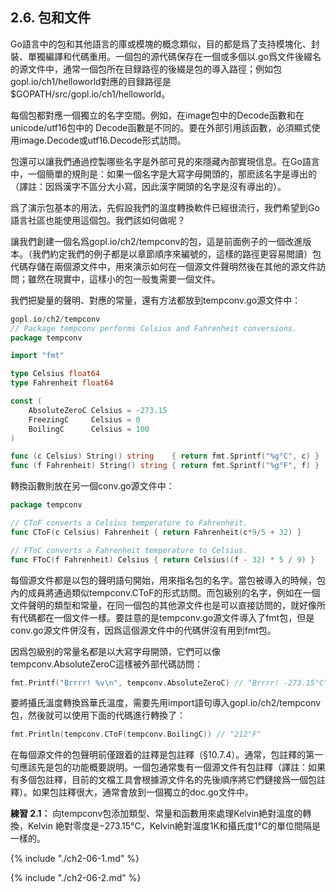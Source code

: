 ## 2.6. 包和文件

Go語言中的包和其他語言的庫或模塊的概念類似，目的都是爲了支持模塊化、封裝、單獨編譯和代碼重用。一個包的源代碼保存在一個或多個以.go爲文件後綴名的源文件中，通常一個包所在目録路徑的後綴是包的導入路徑；例如包gopl.io/ch1/helloworld對應的目録路徑是$GOPATH/src/gopl.io/ch1/helloworld。

每個包都對應一個獨立的名字空間。例如，在image包中的Decode函數和在unicode/utf16包中的 Decode函數是不同的。要在外部引用該函數，必須顯式使用image.Decode或utf16.Decode形式訪問。

包還可以讓我們通過控製哪些名字是外部可見的來隱藏內部實現信息。在Go語言中，一個簡單的規則是：如果一個名字是大寫字母開頭的，那麽該名字是導出的（譯註：因爲漢字不區分大小寫，因此漢字開頭的名字是沒有導出的）。

爲了演示包基本的用法，先假設我們的溫度轉換軟件已經很流行，我們希望到Go語言社區也能使用這個包。我們該如何做呢？

讓我們創建一個名爲gopl.io/ch2/tempconv的包，這是前面例子的一個改進版本。（我們約定我們的例子都是以章節順序來編號的，這樣的路徑更容易閲讀）包代碼存儲在兩個源文件中，用來演示如何在一個源文件聲明然後在其他的源文件訪問；雖然在現實中，這樣小的包一般隻需要一個文件。

我們把變量的聲明、對應的常量，還有方法都放到tempconv.go源文件中：

```Go
gopl.io/ch2/tempconv
// Package tempconv performs Celsius and Fahrenheit conversions.
package tempconv

import "fmt"

type Celsius float64
type Fahrenheit float64

const (
	AbsoluteZeroC Celsius = -273.15
	FreezingC     Celsius = 0
	BoilingC      Celsius = 100
)

func (c Celsius) String() string    { return fmt.Sprintf("%g°C", c) }
func (f Fahrenheit) String() string { return fmt.Sprintf("%g°F", f) }
```

轉換函數則放在另一個conv.go源文件中：

```Go
package tempconv

// CToF converts a Celsius temperature to Fahrenheit.
func CToF(c Celsius) Fahrenheit { return Fahrenheit(c*9/5 + 32) }

// FToC converts a Fahrenheit temperature to Celsius.
func FToC(f Fahrenheit) Celsius { return Celsius((f - 32) * 5 / 9) }
```

每個源文件都是以包的聲明語句開始，用來指名包的名字。當包被導入的時候，包內的成員將通過類似tempconv.CToF的形式訪問。而包級别的名字，例如在一個文件聲明的類型和常量，在同一個包的其他源文件也是可以直接訪問的，就好像所有代碼都在一個文件一樣。要註意的是tempconv.go源文件導入了fmt包，但是conv.go源文件併沒有，因爲這個源文件中的代碼併沒有用到fmt包。

因爲包級别的常量名都是以大寫字母開頭，它們可以像tempconv.AbsoluteZeroC這樣被外部代碼訪問：

```Go
fmt.Printf("Brrrr! %v\n", tempconv.AbsoluteZeroC) // "Brrrr! -273.15°C"
```

要將攝氏溫度轉換爲華氏溫度，需要先用import語句導入gopl.io/ch2/tempconv包，然後就可以使用下面的代碼進行轉換了：

```Go
fmt.Println(tempconv.CToF(tempconv.BoilingC)) // "212°F"
```

在每個源文件的包聲明前僅跟着的註釋是包註釋（§10.7.4）。通常，包註釋的第一句應該先是包的功能概要説明。一個包通常隻有一個源文件有包註釋（譯註：如果有多個包註釋，目前的文檔工具會根據源文件名的先後順序將它們鏈接爲一個包註釋）。如果包註釋很大，通常會放到一個獨立的doc.go文件中。

**練習 2.1：** 向tempconv包添加類型、常量和函數用來處理Kelvin絶對溫度的轉換，Kelvin 絶對零度是−273.15°C，Kelvin絶對溫度1K和攝氏度1°C的單位間隔是一樣的。

{% include "./ch2-06-1.md" %}

{% include "./ch2-06-2.md" %}
